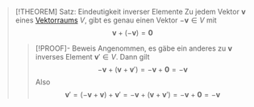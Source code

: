 > [!THEOREM] Satz: Eindeutigkeit inverser Elemente
> Zu jedem Vektor $\mathbf{v}$ eines [Vektorraums](Abstrakter%20Vektorraum.md) $V$, gibt es genau einen Vektor $-\mathbf{v}\in V$ mit
> $$\mathbf{v} + (-\mathbf{v}) = \mathbf{0}$$
> > [!PROOF]- Beweis
> > Angenommen, es gäbe ein anderes zu $\mathbf{v}$ inverses Element $\mathbf{v}' \in V$. Dann gilt
> > $$-\mathbf{v} + (\mathbf{v}+\mathbf{v}') = -\mathbf{v}+\mathbf{0}=-\mathbf{v}$$
> > Also
> > $$\mathbf{v}' = (-\mathbf{v}+\mathbf{v})+\mathbf{v}'=-\mathbf{v}+(\mathbf{v}+\mathbf{v}')=-\mathbf{v}+\mathbf{0}=-\mathbf{v}$$